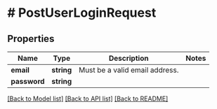 # # PostUserLoginRequest

## Properties

Name | Type | Description | Notes
------------ | ------------- | ------------- | -------------
**email** | **string** | Must be a valid email address. |
**password** | **string** |  |

[[Back to Model list]](../../README.md#models) [[Back to API list]](../../README.md#endpoints) [[Back to README]](../../README.md)
